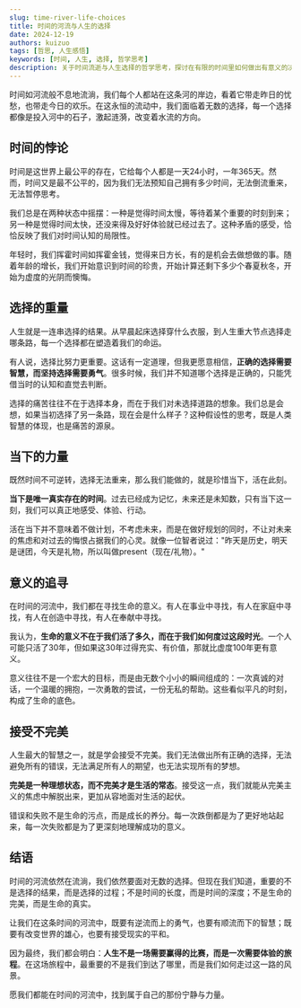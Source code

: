 ```yaml
---
slug: time-river-life-choices
title: 时间的河流与人生的选择
date: 2024-12-19
authors: kuizuo
tags: [哲思, 人生感悟]
keywords: [时间, 人生, 选择, 哲学思考]
description: 关于时间流逝与人生选择的哲学思考，探讨在有限的时间里如何做出有意义的决定。
---
```


时间如河流般不息地流淌，我们每个人都站在这条河的岸边，看着它带走昨日的忧愁，也带走今日的欢乐。在这永恒的流动中，我们面临着无数的选择，每一个选择都像是投入河中的石子，激起涟漪，改变着水流的方向。

<!-- truncate -->

## 时间的悖论

时间是这世界上最公平的存在，它给每个人都是一天24小时，一年365天。然而，时间又是最不公平的，因为我们无法预知自己拥有多少时间，无法倒流重来，无法暂停思考。

我们总是在两种状态中摇摆：一种是觉得时间太慢，等待着某个重要的时刻到来；另一种是觉得时间太快，还没来得及好好体验就已经过去了。这种矛盾的感受，恰恰反映了我们对时间认知的局限性。

年轻时，我们挥霍时间如挥霍金钱，觉得来日方长，有的是机会去做想做的事。随着年龄的增长，我们开始意识到时间的珍贵，开始计算还剩下多少个春夏秋冬，开始为虚度的光阴而懊悔。

## 选择的重量

人生就是一连串选择的结果。从早晨起床选择穿什么衣服，到人生重大节点选择走哪条路，每一个选择都在塑造着我们的命运。

有人说，选择比努力更重要。这话有一定道理，但我更愿意相信，**正确的选择需要智慧，而坚持选择需要勇气**。很多时候，我们并不知道哪个选择是正确的，只能凭借当时的认知和直觉去判断。

选择的痛苦往往不在于选择本身，而在于我们对未选择道路的想象。我们总是会想，如果当初选择了另一条路，现在会是什么样子？这种假设性的思考，既是人类智慧的体现，也是痛苦的源泉。

## 当下的力量

既然时间不可逆转，选择无法重来，那么我们能做的，就是珍惜当下，活在此刻。

**当下是唯一真实存在的时间**。过去已经成为记忆，未来还是未知数，只有当下这一刻，我们可以真正地感受、体验、行动。

活在当下并不意味着不做计划，不考虑未来，而是在做好规划的同时，不让对未来的焦虑和对过去的悔恨占据我们的心灵。就像一位智者说过："昨天是历史，明天是谜团，今天是礼物，所以叫做present（现在/礼物）。"

## 意义的追寻

在时间的河流中，我们都在寻找生命的意义。有人在事业中寻找，有人在家庭中寻找，有人在创造中寻找，有人在奉献中寻找。

我认为，**生命的意义不在于我们活了多久，而在于我们如何度过这段时光**。一个人可能只活了30年，但如果这30年过得充实、有价值，那就比虚度100年更有意义。

意义往往不是一个宏大的目标，而是由无数个小小的瞬间组成的：一次真诚的对话，一个温暖的拥抱，一次勇敢的尝试，一份无私的帮助。这些看似平凡的时刻，构成了生命的底色。

## 接受不完美

人生最大的智慧之一，就是学会接受不完美。我们无法做出所有正确的选择，无法避免所有的错误，无法满足所有人的期望，也无法实现所有的梦想。

**完美是一种理想状态，而不完美才是生活的常态**。接受这一点，我们就能从完美主义的焦虑中解脱出来，更加从容地面对生活的起伏。

错误和失败不是生命的污点，而是成长的养分。每一次跌倒都是为了更好地站起来，每一次失败都是为了更深刻地理解成功的意义。

## 结语

时间的河流依然在流淌，我们依然要面对无数的选择。但现在我们知道，重要的不是选择的结果，而是选择的过程；不是时间的长度，而是时间的深度；不是生命的完美，而是生命的真实。

让我们在这条时间的河流中，既要有逆流而上的勇气，也要有顺流而下的智慧；既要有改变世界的雄心，也要有接受现实的平和。

因为最终，我们都会明白：**人生不是一场需要赢得的比赛，而是一次需要体验的旅程**。在这场旅程中，最重要的不是我们到达了哪里，而是我们如何走过这一路的风景。

愿我们都能在时间的河流中，找到属于自己的那份宁静与力量。